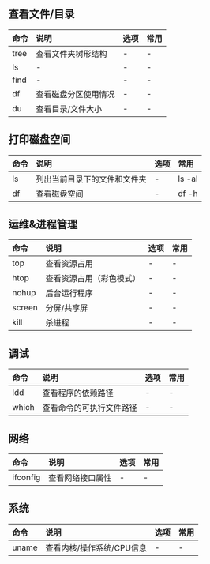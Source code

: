 ## 查看文件/目录
|命令|说明|选项|常用|
|:--|:--|:--|:--|
|tree|查看文件夹树形结构|-|-|
|ls|-|-|-|
|find|-|-|-|
|df|查看磁盘分区使用情况|-|-|
|du|查看目录/文件大小|-|-|

## 打印磁盘空间
|命令|说明|选项|常用|
|:--|:--|:--|:--|
|ls|列出当前目录下的文件和文件夹|-|ls -al|
|df|查看磁盘空间|-|df -h|

## 运维&进程管理
|命令|说明|选项|常用|
|:--|:--|:--|:--|
|top|查看资源占用|-|-|
|htop|查看资源占用（彩色模式）|-|-|
|nohup|后台运行程序|-|-|
|screen|分屏/共享屏|-|-|
|kill|杀进程|-|-|

## 调试
|命令|说明|选项|常用|
|:--|:--|:--|:--|
|ldd|查看程序的依赖路径|-|-|
|which|查看命令的可执行文件路径|-|-|

## 网络
|命令|说明|选项|常用|
|:--|:--|:--|:--|
|ifconfig|查看网络接口属性|-|-|

## 系统
|命令|说明|选项|常用|
|:--|:--|:--|:--|
|uname|查看内核/操作系统/CPU信息|-|-|